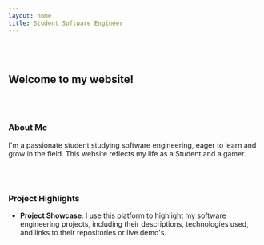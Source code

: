 ```yaml
---
layout: home
title: Student Software Engineer
---
```


<br><br>
## Welcome to my website!

<br><br>

### About Me

I'm a passionate student studying software engineering, eager to learn and grow in the field. This website reflects my life as a Student and a gamer.

<br><br>

### Project Highlights

* **Project Showcase**: I use this platform to highlight my software engineering projects, including their descriptions, technologies used, and links to their repositories or live demo's.

